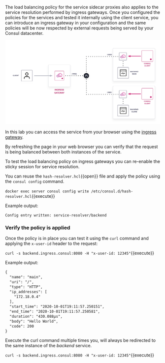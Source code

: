 
The load balancing policy for the service sidecar proxies also applies to the service resolution performed by ingress gateways. Once you configured the policies for the services and tested it internally using the client service, you can introduce an ingress gateway in your configuration and the same policies will be now respected by external requests being served by your Consul datacenter.

<!--Arch diagram-->
![Consul service mesh load balancing with ingress gateway](./assets/consul-lb-envoy-ingress-gw.png)

In this lab you can access the service from your browser using the [ingress gateway](https://[[HOST_SUBDOMAIN]]-8080-[[KATACODA_HOST]].environments.katacoda.com/).

By refreshing the page in your web browser you can verify that the request is being balanced between both instances of the service.

To test the load balancing policy on ingress gateways you can re-enable the sticky session for service resolution.

You can reuse the `hash-resolver.hcl`{{open}} file and apply the policy using the `consul config` command.

`docker exec server consul config write /etc/consul.d/hash-resolver.hcl`{{execute}}

Example output:

```
Config entry written: service-resolver/backend
```

### Verify the policy is applied

Once the policy is in place you can test it using the `curl` command and applying the `x-user-id` header to the request:

`curl -s backend.ingress.consul:8080 -H "x-user-id: 12345"`{{execute}}

Example output:

```
{
  "name": "main",
  "uri": "/",
  "type": "HTTP",
  "ip_addresses": [
    "172.18.0.4"
  ],
  "start_time": "2020-10-01T19:11:57.250151",
  "end_time": "2020-10-01T19:11:57.250581",
  "duration": "430.088µs",
  "body": "Hello World",
  "code": 200
}
```

Execute the curl command multiple times you, will always be redirected to the same instance of the _backend_ service.

`curl -s backend.ingress.consul:8080 -H "x-user-id: 12345"`{{execute}}
